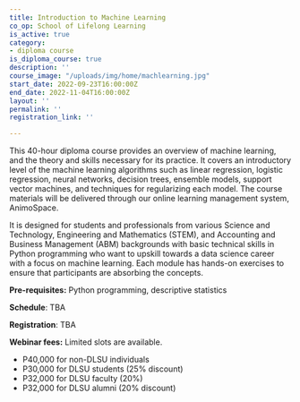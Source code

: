 ```yaml
---
title: Introduction to Machine Learning
co_op: School of Lifelong Learning
is_active: true
category:
- diploma course
is_diploma_course: true
description: ''
course_image: "/uploads/img/home/machlearning.jpg"
start_date: 2022-09-23T16:00:00Z
end_date: 2022-11-04T16:00:00Z
layout: ''
permalink: ''
registration_link: ''

---
```

This 40-hour diploma course provides an overview of machine learning, and the theory and skills necessary for its practice. It covers an introductory level of the machine learning algorithms such as linear regression, logistic regression, neural networks, decision trees, ensemble models, support vector machines, and techniques for regularizing each model. The course materials will be delivered through our online learning management system, AnimoSpace.

It is designed for students and professionals from various Science and Technology, Engineering and Mathematics (STEM), and Accounting and Business Management (ABM) backgrounds with basic technical skills in Python programming who want to upskill towards a data science career with a focus on machine learning. Each module has hands-on exercises to ensure that participants are absorbing the concepts.

**Pre-requisites:** Python programming, descriptive statistics

**Schedule**: TBA

**Registration**: TBA

**Webinar fees:** Limited slots are available.

* P40,000 for non-DLSU individuals
* P30,000 for DLSU students (25% discount)
* P32,000 for DLSU faculty (20%)
* P32,000 for DLSU alumni (20% discount)